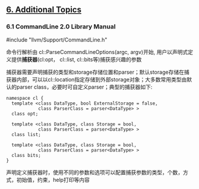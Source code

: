 ## [6. Additional Topics](https://llvm.org/docs/UserGuides.html#id8)

### 6.1 CommandLine 2.0 Library Manual

#include "llvm/Support/CommandLine.h"

命令行解析由 cl::ParseCommandLineOptions(argc, argv)开始, 用户以声明式定义提供**捕获器**(cl:opt， cl::list, cl::bits等)捕获感兴趣的参数

捕获器需要声明捕获的类型和storage存储位置和parser；默认storage存储在捕获器内部，可以以cl::location指定存储到外部storage对象；大多数常用类型由默认的parser class，必要时可自定义parser；典型的捕获器如下:

```
namespace cl {
  template <class DataType, bool ExternalStorage = false,
            class ParserClass = parser<DataType> >
  class opt;
  
  template <class DataType, class Storage = bool,
            class ParserClass = parser<DataType> >
  class list;
  
  template <class DataType, class Storage = bool,
            class ParserClass = parser<DataType> >
  class bits;
}
```

声明定义捕获器时，使用不同的参数和选项可以配置捕获参数的类型，个数，方式，初始值，约束，help打印等内容



